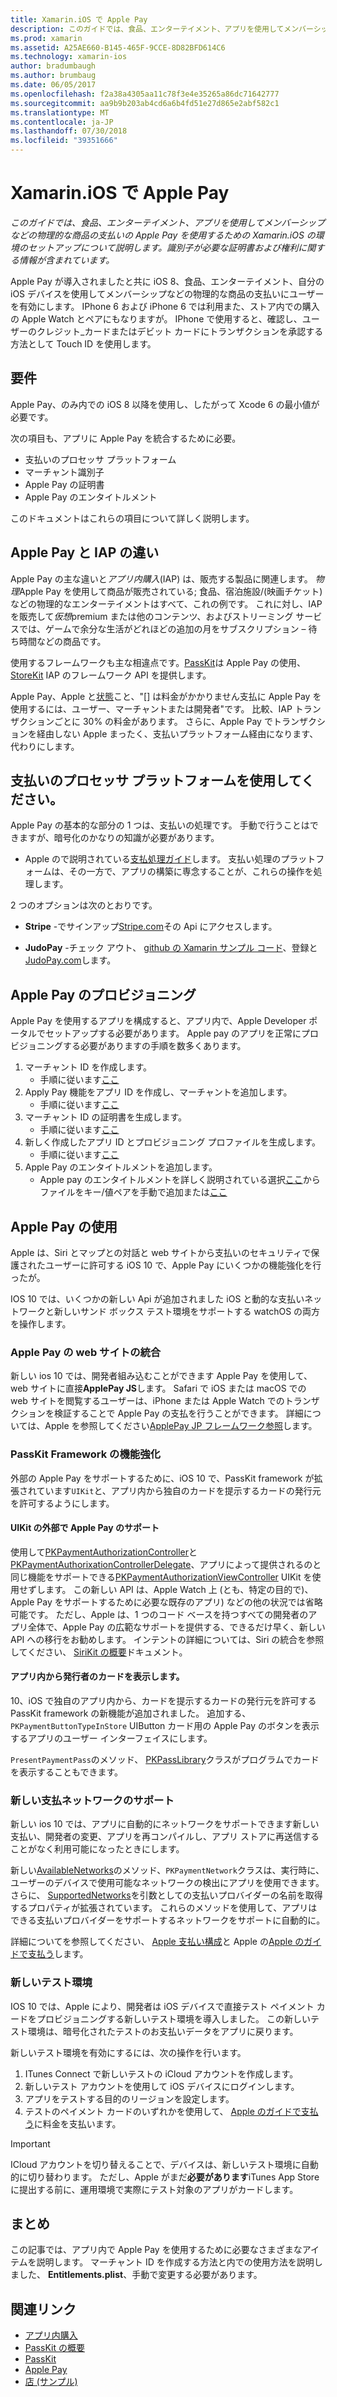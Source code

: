 ```yaml
---
title: Xamarin.iOS で Apple Pay
description: このガイドでは、食品、エンターテイメント、アプリを使用してメンバーシップなどの物理的な商品の支払いの Apple Pay を使用するための Xamarin.iOS の環境のセットアップについて説明します。 識別子が必要な証明書および権利に関する情報が含まれています。
ms.prod: xamarin
ms.assetid: A25AE660-B145-465F-9CCE-8D82BFD614C6
ms.technology: xamarin-ios
author: bradumbaugh
ms.author: brumbaug
ms.date: 06/05/2017
ms.openlocfilehash: f2a38a4305aa11c78f3e4e35265a86dc71642777
ms.sourcegitcommit: aa9b9b203ab4cd6a6b4fd51e27d865e2abf582c1
ms.translationtype: MT
ms.contentlocale: ja-JP
ms.lasthandoff: 07/30/2018
ms.locfileid: "39351666"
---
```

# <a name="apple-pay-in-xamarinios"></a>Xamarin.iOS で Apple Pay

_このガイドでは、食品、エンターテイメント、アプリを使用してメンバーシップなどの物理的な商品の支払いの Apple Pay を使用するための Xamarin.iOS の環境のセットアップについて説明します。識別子が必要な証明書および権利に関する情報が含まれています。_

Apple Pay が導入されましたと共に iOS 8、食品、エンターテイメント、自分の iOS デバイスを使用してメンバーシップなどの物理的な商品の支払いにユーザーを有効にします。 IPhone 6 および iPhone 6 では利用また、ストア内での購入の Apple Watch とペアにもなりますが。 IPhone で使用すると、確認し、ユーザーのクレジット_カードまたはデビット カードにトランザクションを承認する方法として Touch ID を使用します。

## <a name="requirements"></a>要件

Apple Pay、のみ内での iOS 8 以降を使用し、したがって Xcode 6 の最小値が必要です。

次の項目も、アプリに Apple Pay を統合するために必要。

 - 支払いのプロセッサ プラットフォーム
 - マーチャント識別子
 - Apple Pay の証明書
 - Apple Pay のエンタイトルメント

このドキュメントはこれらの項目について詳しく説明します。

## <a name="differences-between-apple-pay-and-iap"></a>Apple Pay と IAP の違い

Apple Pay の主な違いと*アプリ内購入*(IAP) は、販売する製品に関連します。 *物理*Apple Pay を使用して商品が販売されている; 食品、宿泊施設/(映画チケット) などの物理的なエンターテイメントはすべて、これの例です。 これに対し、IAP を販売して*仮想*premium または他のコンテンツ、およびストリーミング サービスでは、ゲームで余分な生活がどれほどの追加の月をサブスクリプション – 待ち時間などの商品です。

使用するフレームワークも主な相違点です。[PassKit](https://developer.apple.com/library/ios/documentation/PassKit/Reference/PKPaymentAuthorizationViewController_Ref/)は Apple Pay の使用、 [StoreKit](https://developer.apple.com/library/ios/documentation/PassKit/Reference/PKPaymentAuthorizationViewController_Ref/) IAP のフレームワーク API を提供します。

Apple Pay、Apple と[状態](https://developer.apple.com/apple-pay/Getting-Started-with-Apple-Pay.pdf)こと、"[] は料金がかかりません支払に Apple Pay を使用するには、ユーザー、マーチャントまたは開発者"です。 比較、IAP トランザクションごとに 30% の料金があります。 さらに、Apple Pay でトランザクションを経由しない Apple まったく、支払いプラットフォーム経由になります、代わりにします。

## <a name="using-a-payment-processor-platform"></a>支払いのプロセッサ プラットフォームを使用してください。

Apple Pay の基本的な部分の 1 つは、支払いの処理です。 手動で行うことはできますが、暗号化のかなりの知識が必要があります。
- Apple ので説明されている[支払処理ガイド](https://developer.apple.com/library/ios/ApplePay_Guide/ProcessPayment.html)します。
支払い処理のプラットフォームは、その一方で、アプリの構築に専念することが、これらの操作を処理します。

2 つのオプションは次のとおりです。

- **Stripe** -でサインアップ[Stripe.com](https://stripe.com/)その Api にアクセスします。

- **JudoPay** -チェック アウト、 [github の Xamarin サンプル コード](https://github.com/Judopay/Xamarin-Sample-App)、登録と[JudoPay.com](https://www.judopay.com/)します。

## <a name="provisioning-for-apple-pay"></a>Apple Pay のプロビジョニング

Apple Pay を使用するアプリを構成すると、アプリ内で、Apple Developer ポータルでセットアップする必要があります。 Apple pay のアプリを正常にプロビジョニングする必要がありますの手順を数多くあります。

1. マーチャント ID を作成します。
    - 手順に従います[ここ](~/ios/deploy-test/provisioning/capabilities/apple-pay-capabilities.md#merchantid)
2. Apply Pay 機能をアプリ ID を作成し、マーチャントを追加します。
    - 手順に従います[ここ](~/ios/deploy-test/provisioning/capabilities/apple-pay-capabilities.md#appid)
3. マーチャント ID の証明書を生成します。
    - 手順に従います[ここ](~/ios/deploy-test/provisioning/capabilities/apple-pay-capabilities.md#certificate)
4. 新しく作成したアプリ ID とプロビジョニング プロファイルを生成します。
    - 手順に従います[ここ](~/ios/get-started/installation/device-provisioning/manual-provisioning.md#provisioning)
5. Apple Pay のエンタイトルメントを追加します。
    - Apple pay のエンタイトルメントを詳しく説明されている選択[ここ](~/ios/deploy-test/provisioning/entitlements.md)からファイルをキー/値ペアを手動で追加または[ここ](~/ios/deploy-test/provisioning/entitlements.md)

## <a name="working-with-apple-pay"></a>Apple Pay の使用

Apple は、Siri とマップとの対話と web サイトから支払いのセキュリティで保護されたユーザーに許可する iOS 10 で、Apple Pay にいくつかの機能強化を行ったが。

IOS 10 では、いくつかの新しい Api が追加されました iOS と動的な支払いネットワークと新しいサンド ボックス テスト環境をサポートする watchOS の両方を操作します。

### <a name="apple-pay-website-integration"></a>Apple Pay の web サイトの統合

新しい ios 10 では、開発者組み込むことができます Apple Pay を使用して、web サイトに直接**ApplePay JS**します。 Safari で iOS または macOS での web サイトを閲覧するユーザーは、iPhone または Apple Watch でのトランザクションを検証することで Apple Pay の支払を行うことができます。 詳細については、Apple を参照してください[ApplePay JP フレームワーク参照](https://developer.apple.com/reference/applepayjs)します。

### <a name="passkit-framework-enhancements"></a>PassKit Framework の機能強化

外部の Apple Pay をサポートするために、iOS 10 で、PassKit framework が拡張されています`UIKit`と、アプリ内から独自のカードを提示するカードの発行元を許可するようにします。


#### <a name="supporting-apple-pay-outside-of-uikit"></a>UIKit の外部で Apple Pay のサポート

使用して[PKPaymentAuthorizationController](https://developer.apple.com/reference/passkit/pkpaymentauthorizationcontroller)と[PKPaymentAuthorixationControllerDelegate](https://developer.apple.com/reference/passkit/pkpaymentauthorizationcontrollerdelegate)、アプリによって提供されるのと同じ機能をサポートできる[PKPaymentAuthorizationViewController](https://developer.apple.com/reference/passkit/pkpaymentauthorizationviewcontroller) UIKit を使用せずします。 この新しい API は、Apple Watch 上 (とも、特定の目的で)、Apple Pay をサポートするために必要な既存のアプリ) などの他の状況では省略可能です。 ただし、Apple は、1 つのコード ベースを持つすべての開発者のアプリ全体で、Apple Pay の広範なサポートを提供する、できるだけ早く、新しい API への移行をお勧めします。 インテントの詳細については、Siri の統合を参照してください、 [SiriKit の概要](~/ios/platform/sirikit/index.md)ドキュメント。

#### <a name="presenting-issuer-cards-from-within-apps"></a>アプリ内から発行者のカードを表示します。

10、iOS で独自のアプリ内から、カードを提示するカードの発行元を許可する PassKit framework の新機能が追加されました。 追加する、 `PKPaymentButtonTypeInStore` UIButton カード用の Apple Pay のボタンを表示するアプリのユーザー インターフェイスにします。

`PresentPaymentPass`のメソッド、 [PKPassLibrary](https://developer.apple.com/reference/passkit/pkpasslibrary)クラスがプログラムでカードを表示することもできます。

### <a name="new-payment-network-support"></a>新しい支払ネットワークのサポート

新しい ios 10 では、アプリに自動的にネットワークをサポートできます新しい支払い、開発者の変更、アプリを再コンパイルし、アプリ ストアに再送信することがなく利用可能になったときにします。

新しい[AvailableNetworks](https://developer.apple.com/reference/passkit/pkpaymentrequest/1833288-availablenetworks)のメソッド、`PKPaymentNetwork`クラスは、実行時に、ユーザーのデバイスで使用可能なネットワークの検出にアプリを使用できます。 さらに、 [SupportedNetworks](https://developer.apple.com/reference/passkit/pkpaymentrequest/1619329-supportednetworks)を引数としての支払いプロバイダーの名前を取得するプロパティが拡張されています。 これらのメソッドを使用して、アプリはできる支払いプロバイダーをサポートするネットワークをサポートに自動的に。

詳細についてを参照してください、 [Apple 支払い構成](~/ios/platform/apple-pay.md)と Apple の[Apple のガイドで支払う](https://developer.apple.com/apple-pay/)します。

### <a name="new-testing-environment"></a>新しいテスト環境

IOS 10 では、Apple により、開発者は iOS デバイスで直接テスト ペイメント カードをプロビジョニングする新しいテスト環境を導入しました。 この新しいテスト環境は、暗号化されたテストのお支払いデータをアプリに戻ります。

新しいテスト環境を有効にするには、次の操作を行います。

1. ITunes Connect で新しいテストの iCloud アカウントを作成します。
2. 新しいテスト アカウントを使用して iOS デバイスにログインします。
3. アプリをテストする目的のリージョンを設定します。
4. テストのペイメント カードのいずれかを使用して、 [Apple のガイドで支払う](https://developer.apple.com/apple-pay/)に料金を支払います。

> [!IMPORTANT]
> ICloud アカウントを切り替えることで、デバイスは、新しいテスト環境に自動的に切り替わります。 ただし、Apple がまだ**必要があります**iTunes App Store に提出する前に、運用環境で実際にテスト対象のアプリがカードします。

## <a name="summary"></a>まとめ

この記事では、アプリ内で Apple Pay を使用するために必要なさまざまなアイテムを説明します。 マーチャント ID を作成する方法と内での使用方法を説明しました、 **Entitlements.plist**、手動で変更する必要があります。

## <a name="related-links"></a>関連リンク

- [アプリ内購入](~/ios/platform/in-app-purchasing/index.md)
- [PassKit の概要](~/ios/platform/passkit.md)
- [PassKit](https://developer.apple.com/library/ios/documentation/PassKit/Reference/PKPaymentAuthorizationViewController_Ref/)
- [Apple Pay](https://developer.apple.com/apple-pay/)
- [店 (サンプル)](https://developer.xamarin.com/samples/monotouch/ios9/Emporium/)
